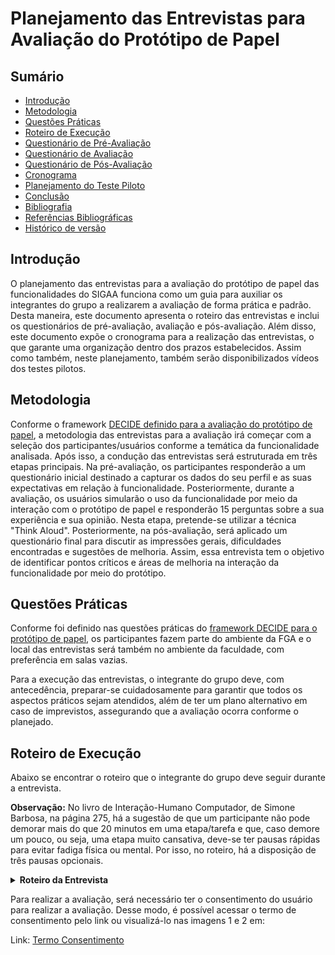 # Planejamento das Entrevistas para Avaliação do Protótipo de Papel


## Sumário

* [Introdução](#Introdução)
* [Metodologia](#Metodologia)
* [Questões Práticas](#Questões-Práticas)
* [Roteiro de Execução](#Roteiro-de-Execução)
* [Questionário de Pré-Avaliação](#Questionário-de-Pré-Avaliação)
* [Questionário de Avaliação](#Questionário-de-Avaliação)
* [Questionário de Pós-Avaliação](#Questionário-de-Pós-Avaliação)
* [Cronograma](#Cronograma)
* [Planejamento do Teste Piloto](#Planejamento-do-Teste-Piloto)
* [Conclusão](#Conclusão)
* [Bibliografia](#Bibliografia)
* [Referências Bibliográficas](#Referências-Biblliográficas)
* [Histórico de versão](#Histórico-de-versão)


## Introdução


O planejamento das entrevistas para a avaliação do protótipo de papel das funcionalidades do SIGAA funciona como um guia para auxiliar os integrantes do grupo a realizarem a avaliação de forma prática e padrão. Desta maneira, este documento apresenta o roteiro das entrevistas e inclui os questionários de pré-avaliação, avaliação e pós-avaliação. Além disso, este documento expõe o cronograma para a realização das entrevistas, o que garante uma organização dentro dos prazos estabelecidos. Assim como também, neste planejamento, também serão disponibilizados vídeos dos testes pilotos.


## Metodologia


Conforme o framework [DECIDE definido para a avaliação do protótipo de papel](DesignAvaliaçãoDesenvolvimento/Nível2/PlanejamentoAvaliacaoPrototipoPapel.md), a metodologia das entrevistas para a avaliação irá começar com a seleção dos participantes/usuários conforme a temática da funcionalidade analisada. Após isso, a condução das entrevistas será estruturada em três etapas principais. Na pré-avaliação, os participantes responderão a um questionário inicial destinado a capturar os dados do seu perfil e as suas expectativas em relação à funcionalidade. Posteriormente, durante a avaliação, os usuários simularão o uso da funcionalidade por meio da interação com o protótipo de papel e responderão 15 perguntas sobre a sua experiência e sua opinião. Nesta etapa, pretende-se utilizar a técnica "Think Aloud". Posteriormente, na pós-avaliação, será aplicado um questionário final para discutir as impressões gerais, dificuldades encontradas e sugestões de melhoria. Assim, essa entrevista tem o objetivo de identificar pontos críticos e áreas de melhoria na interação da funcionalidade por meio do protótipo.

## Questões Práticas

Conforme foi definido nas questões práticas do [framework DECIDE para o protótipo de papel](), os participantes fazem parte do ambiente da FGA e o local das entrevistas será também no ambiente da faculdade, com preferência em salas vazias.

Para a execução das entrevistas, o integrante do grupo deve, com antecedência, preparar-se cuidadosamente para garantir que todos os aspectos práticos sejam atendidos, além de ter um plano alternativo em caso de imprevistos, assegurando que a avaliação ocorra conforme o planejado.

## Roteiro de Execução

Abaixo se encontrar o roteiro que o integrante do grupo deve seguir durante a entrevista.

**Observação:** No livro de Interação-Humano Computador, de Simone Barbosa, na página 275, há a sugestão de que um participante não pode demorar mais do que 20 minutos em uma etapa/tarefa e que, caso demore um pouco, ou seja, uma etapa muito cansativa, deve-se ter pausas rápidas para evitar fadiga física ou mental. Por isso, no roteiro, há a disposição de três pausas opcionais.

<details>

<summary size="20"><b> Roteiro da Entrevista </b></summary>

1. **Conferir se tem todos os materiais necessários (60 a 30 minutos antes da reunião):** Garantir que está em posse de todos os instrumentos e ferramentas.

2. **Preparar o local (15 minutos antes da reunião):** Encontrar a sala e garantir que o ambiente tenha mesa e cadeiras disponíveis e esteja silencioso.

3. **Receber o participante:** Encontrar-se com o usuário no local na hora marcada.

4. **Introduzir e explicar (5 a 10 minutos):**

- Apresentar-se e explicar o objetivo da entrevista.

- Solicitar a assinatura do Termo de Consentimento Livre e Esclarecido (TCLE).

- Fornecer visão geral da sessão.

(início da gravação)

5. **Aplicar questionário pré-avaliação (3 a 5 minutos):** Coletar informações sobre o perfil do usuário e suas expectativas.

6. **Realizar uma pausa (opcional):** Conceder pausas de 2 minutos para evitar fadiga.

7. **Apresentar o protótipo de papel (até 20 minutos):**

- Explicar como um protótipo de papel funciona.

- Realizar a interação do participante com o protótipo de papel.

- Se o usuário se sentir a vontade, solicitar que ele pense em voz alta (think aloud) enquanto interage com a funcionalidade no papel.

8. **Questionário de avaliação (Até 10 minutos):**

- Realizar o questionário de avaliação.

- Anotar a opiniões.

9. **Realizar uma pausa (opcional):** Conceder pausas de 2 minutos para evitar fadiga.

10. **Aplicar questionário pós-avaliação (3 a 10 minutos):** Coletar feedback do usuário com a funcionalidade e o protótipo em geral.

15. **Agradecer e encerrar:**

- Agradecer ao participante pelo tempo e contribuições.

- Reforçar sobre a confidencialidade das respostas.

(Fim da gravação)

</details>



Para realizar a avaliação, será necessário ter o consentimento do usuário para realizar a avaliação. Desse modo, é possível acessar o termo de consentimento pelo link ou visualizá-lo nas imagens 1 e 2 em:



Link: [Termo Consentimento](ignore/termoConsentimento.md)


